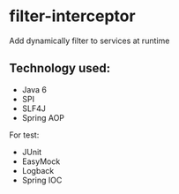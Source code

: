 filter-interceptor
==================

Add dynamically filter to services at runtime


Technology used:
----------------
* Java 6
* SPI
* SLF4J
* Spring AOP 

For test: 
* JUnit
* EasyMock
* Logback
* Spring IOC